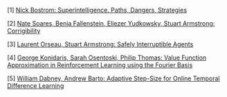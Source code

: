 [1] [Nick Bostrom: Superintelligence. Paths, Dangers,
Strategies](https://en.wikipedia.org/wiki/Superintelligence:_Paths,_Dangers,_Strategies)

[2] [Nate Soares, Benja Fallenstein, Eliezer Yudkowsky, Stuart Armstrong:
Corrigibility](https://intelligence.org/files/Corrigibility.pdf)

[3] [Laurent Orseau, Stuart Armstrong: Safely Interruptible
Agents](https://intelligence.org/files/Interruptibility.pdf)

[4] [George Konidaris, Sarah Osentoski, Philip Thomas: Value Function
Approximation in Reinforcement Learning using the Fourier
Basis](http://lis.csail.mit.edu/pubs/konidaris-aaai11a.pdf)

[5] [William Dabney, Andrew Barto: Adaptive Step-Size for Online Temporal
Difference Learning](http://people.cs.umass.edu/~wdabney/papers/alphaBounds.pdf)

